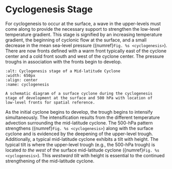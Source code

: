 # Cyclogenesis Stage

For cyclogenesis to occur at the surface, a wave in the upper-levels
must come along to provide the necessary support to strengthen the
low-level temperature gradient. This stage is signified by an increasing
temperature gradient, the beginning of cyclonic flow at the surface, and
a small decrease in the mean sea-level pressure
({numref}`Fig. %s <cyclogenesis>`). There are now
fronts defined with a warm front typically east of the cyclone center
and a cold front south and west of the cyclone center. The pressure
troughs in association with the fronts begin to develop.

```{figure} ../../images/midlat_cyclone_cyclogenesis.png
:alt: Cyclogenesis stage of a Mid-latitude Cyclone
:width: 650px
:align: center
:name: cyclogenesis

A schematic diagram of a surface cyclone during the cyclogenesis
stage of development at the surface and 500 hPa with location of
low-level fronts for spatial reference.
```

As the initial cyclone begins to develop, the trough begins to intensify
simultaneously. The intensification results from the different
temperature advection surrounding the mid-latitude cyclone. The 500-hPa
pattern strengthens ({numref}`Fig. %s <cyclogenesis>`) along
with the surface cyclone and is evidenced by the deepening of the
upper-level trough. Additionally, a typical mid-latitude cyclone
exhibits a tilt with height. The typical tilt is where the upper-level
trough (e.g., the 500-hPa trough) is located *to the west* of the
surface mid-latitude cyclone ({numref}`Fig. %s <cyclogenesis>`).
This *westward tilt* with height is essential to the continued
strengthening of the mid-latitude cyclone.